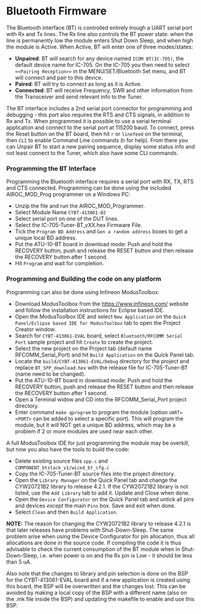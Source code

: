 # Bluetooth Firmware

The Bluetooth interface (BT) is controlled entirely trough a UART serial port with Rx and Tx lines. The Rx line also controls the BT power state: when the line is permanently low the module enters Shut Down Sleep, and when high the module is Active. When Active, BT will enter one of three modes/states:
 - **Unpaired**: BT will search for any device named `ICOM BT(IC-705)`, the default device name for IC-705. On the IC-705 you then need to select `<<Pairing Reception>>` in the MENU/SET/Bluetooth Set menu, and BT will connect and pair to this device.
 - **Paired**: BT will try to connect as long as it is Active.
 - **Connected**: BT will receive Frequency, SWR and other information from the Transceiver and send relevant info to the Tuner.

The BT interface includes a 2nd serial port connector for programming and debugging - this port also requires the RTS and CTS signals, in addition to Rx and Tx. When programmed it is possible to use a serial terminal application and connect to the serial port at 115200 baud. To connect, press the Reset button on the BT board, then hit `r` or `linefeed` on the terminal, then `CLI` to enable Command Line commands (`h` for help). From there you can Unpair BT to start a new pairing sequence, display some status info and not least connect to the Tuner, which also have some CLI commands.

### Programming the BT Interface
Programming the Bluetooth interface requires a serial port with RX, TX, RTS and CTS connected. Programming can be done using the included AIROC_MOD_Prog programmer on a Windows PC:
- Unzip the file and run the AIROC_MOD_Programmer.
- Select Module Name `CYBT-413061-02`
- Select serial port on one of the DUT lines.
- Select the IC-705-Tuner-BT_vXX.hex Firmware File.
- Tick the `Program BD Address` and `Gen a random address` boxes to get a unique local BD address.
- Put the ATU-10-BT board in download mode: Push and hold the RECOVERY button, push and release the RESET button and then release the RECOVERY button after 1 second.
- Hit `Program` and wait for completion.

### Programming and Building the code on any platform
Programming can also be done using Infineon ModusToolbox:
- Download ModusToolbox from the https://www.infineon.com/ website and follow the installation instructions for Eclipse based IDE.
- Open the ModusToolbox IDE and select `New Application` on the `Quick Panel/Eclipse based IDE for ModusToolbox` tab to open the Project Creator window.
- Search for `CYBT-413061-EVAL` board, select `Bluetooth/RFCOMM Serial Port` sample project and hit `Create` to create the project.
- Select the new project on the Project tab (default name RFCOMM_Serial_Port) and hit `Build Application` on the Quick Panel tab.
- Locate the `build/CYBT-413061-EVAL/Debug` directory for the project and replace `BT_SPP_download.hex` with the release file for IC-705-Tuner-BT (name need to be changed).
- Put the ATU-10-BT board in download mode: Push and hold the RECOVERY button, push and release the RESET button and then release the RECOVERY button after 1 second.
- Open a Terminal widow and CD into the RFCOMM_Serial_Port project directory.
- Enter command `make qprogram` to program the module (option `UART=<PORT>` can be added to select a specific port). This will program the module, but it will NOT get a unique BD address, which may be a problem if 2 or more modules are used near each other.

A full ModusToolbox IDE for just programming the module may be overkill, but now you also have the tools to build the code:
- Delete existing source files `spp.c` and `COMPONENT_btstack_v1/wiced_bt_cfg.c`
- Copy the IC-705-Tuner-BT source files into the project directory.
- Open the `Library Manager` on the Quick Panel tab and change the CYW20721B2 library to release 4.2.1. If the CYW20721B2 library is not listed, use the `Add Library` tab to add it. Update and Close when done.
- Open the `Device Configurator` on the Quick Panel tab and untick all pins and devices _except_ the main `Pins` box. Save and exit when done.
- Select `Clean` and then `Build Application`.

**NOTE:** The reason for changing the CYW20721B2 library to release 4.2.1 is that later releases have problems with Shut-Down-Sleep. The same problem arise when using the Device Configurator for pin allocation, thus all allocations are done in the source code. If compiling the code it is thus advisable to check the current consumption of the BT module when in Shut-Down-Sleep, i.e. when power is on and the Rx pin is Low - it should be less than 5 uA.

Also note that the changes to library and pin selection is done on the BSP for the CYBT-413061-EVAL board and if a new application is created using this board, the BSP will be overwritten and the changes lost. This can be avoided by making a local copy of the BSP with a different name (also on the .mk file inside the BSP) and updating the makefile to enable and use this BSP.
